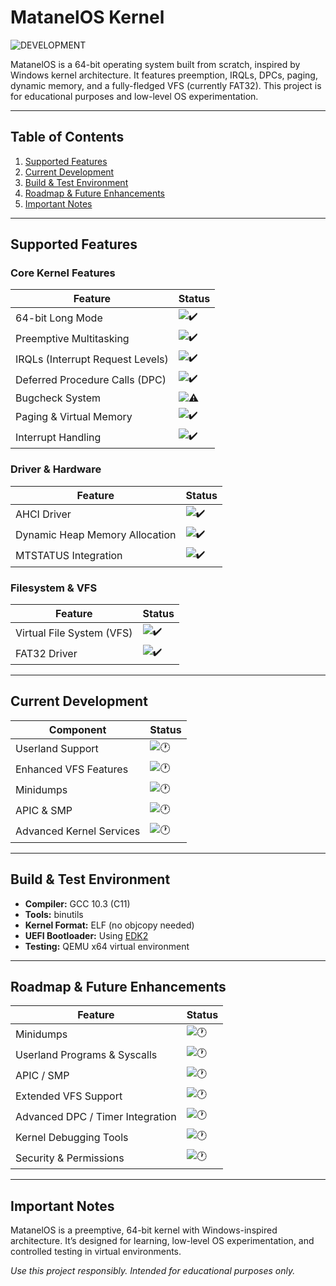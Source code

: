 # MatanelOS Kernel

![DEVELOPMENT](https://img.shields.io/badge/Status-DEVELOPMENT,_STABLE-purple?style=for-the-badge)

MatanelOS is a 64-bit operating system built from scratch, inspired by Windows kernel architecture. It features preemption, IRQLs, DPCs, paging, dynamic memory, and a fully-fledged VFS (currently FAT32). This project is for educational purposes and low-level OS experimentation.

---

## Table of Contents

1. [Supported Features](#supported-features)
2. [Current Development](#current-development)
3. [Build & Test Environment](#build--test-environment)
4. [Roadmap & Future Enhancements](#roadmap--future-enhancements)
5. [Important Notes](#important-notes)

---

## Supported Features

### Core Kernel Features
| Feature | Status |
|---------|--------|
| 64-bit Long Mode | ![✔️](https://img.shields.io/badge/status-WORKING-green) |
| Preemptive Multitasking | ![✔️](https://img.shields.io/badge/status-WORKING-green) |
| IRQLs (Interrupt Request Levels) | ![✔️](https://img.shields.io/badge/status-WORKING-green) |
| Deferred Procedure Calls (DPC) | ![✔️](https://img.shields.io/badge/status-WORKING-green) |
| Bugcheck System | ![⚠️](https://img.shields.io/badge/status-PARTIAL-orange) |
| Paging & Virtual Memory | ![✔️](https://img.shields.io/badge/status-WORKING-green) |
| Interrupt Handling | ![✔️](https://img.shields.io/badge/status-WORKING-green) |

### Driver & Hardware
| Feature | Status |
|---------|--------|
| AHCI Driver | ![✔️](https://img.shields.io/badge/status-WORKING-green) |
| Dynamic Heap Memory Allocation | ![✔️](https://img.shields.io/badge/status-WORKING-green) |
| MTSTATUS Integration | ![✔️](https://img.shields.io/badge/status-WORKING-green) |

### Filesystem & VFS
| Feature | Status |
|---------|--------|
| Virtual File System (VFS) | ![✔️](https://img.shields.io/badge/status-WORKING-green) |
| FAT32 Driver | ![✔️](https://img.shields.io/badge/status-WORKING-green) |

---

## Current Development

| Component | Status |
|-----------|--------|
| Userland Support | ![🕐](https://img.shields.io/badge/status-PLANNED-blue) |
| Enhanced VFS Features | ![🕐](https://img.shields.io/badge/status-PLANNED-blue) |
| Minidumps | ![🕐](https://img.shields.io/badge/status-PLANNED-blue) |
| APIC & SMP | ![🕐](https://img.shields.io/badge/status-PLANNED-blue) |
| Advanced Kernel Services | ![🕐](https://img.shields.io/badge/status-PLANNED-blue) |

---

## Build & Test Environment

- **Compiler:** GCC 10.3 (C11)
- **Tools:** binutils
- **Kernel Format:** ELF (no objcopy needed)
- **UEFI Bootloader:** Using [EDK2](https://github.com/tianocore/edk2)
- **Testing:** QEMU x64 virtual environment

---

## Roadmap & Future Enhancements

| Feature | Status |
|---------|--------|
| Minidumps | ![🕐](https://img.shields.io/badge/status-PLANNED-blue) |
| Userland Programs & Syscalls | ![🕐](https://img.shields.io/badge/status-PLANNED-blue) |
| APIC / SMP | ![🕐](https://img.shields.io/badge/status-PLANNED-blue) |
| Extended VFS Support | ![🕐](https://img.shields.io/badge/status-PLANNED-blue) |
| Advanced DPC / Timer Integration | ![🕐](https://img.shields.io/badge/status-PLANNED-blue) |
| Kernel Debugging Tools | ![🕐](https://img.shields.io/badge/status-PLANNED-blue) |
| Security & Permissions | ![🕐](https://img.shields.io/badge/status-PLANNED-blue) |

---

## Important Notes

MatanelOS is a preemptive, 64-bit kernel with Windows-inspired architecture. It’s designed for learning, low-level OS experimentation, and controlled testing in virtual environments.

*Use this project responsibly. Intended for educational purposes only.*

